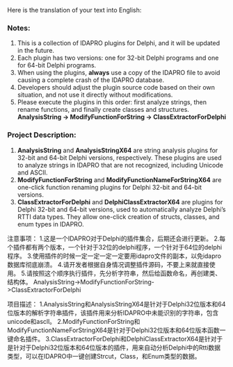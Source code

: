 Here is the translation of your text into English:

### Notes:
1. This is a collection of IDAPRO plugins for Delphi, and it will be updated in the future.
2. Each plugin has two versions: one for 32-bit Delphi programs and one for 64-bit Delphi programs.
3. When using the plugins, **always** use a copy of the IDAPRO file to avoid causing a complete crash of the IDAPRO database.
4. Developers should adjust the plugin source code based on their own situation, and not use it directly without modifications.
5. Please execute the plugins in this order: first analyze strings, then rename functions, and finally create classes and structures.  
   **AnalysisString → ModifyFunctionForString → ClassExtractorForDelphi**

### Project Description:
1. **AnalysisString** and **AnalysisStringX64** are string analysis plugins for 32-bit and 64-bit Delphi versions, respectively. These plugins are used to analyze strings in IDAPRO that are not recognized, including Unicode and ASCII.
2. **ModifyFunctionForString** and **ModifyFunctionNameForStringX64** are one-click function renaming plugins for Delphi 32-bit and 64-bit versions.
3. **ClassExtractorForDelphi** and **DelphiClassExtractorX64** are plugins for Delphi 32-bit and 64-bit versions, used to automatically analyze Delphi’s RTTI data types. They allow one-click creation of structs, classes, and enum types in IDAPRO.

注意事项：
1.这是一个IDAPRO对于Delphi的插件集合，后期还会进行更新。
2.每个插件都有两个版本，一个针对于32位的delphi程序，一个针对于64位的delphi程序。
3.使用插件的时候一定一定一定一定要用idapro文件的副本，以免idapro数据库彻底崩溃。
4.请开发者根据自身情况调整插件源码，不要上来就直接使用。
5.请按照这个顺序执行插件，先分析字符串，然后给函数命名，再创建类、结构体。
AnalysisString->ModifyFunctionForString->ClassExtractorForDelphi

项目描述：
1.AnalysisString和AnalysisStringX64是针对于Delphi32位版本和64位版本的解析字符串插件，该插件用来分析IDAPRO中未能识别的字符串，包含unicode和ascll。
2.ModifyFunctionForString和ModifyFunctionNameForStringX64是针对于Delphi32位版本和64位版本函数一键命名插件。
3.ClassExtractorForDelphi和DelphiClassExtractorX64是针对于是针对于Delphi32位版本和64位版本的插件，用来自动分析Delphi中的Rtti数据类型，可以在IDAPRO中一键创建Strcut，Class，和Enum类型的数据。
